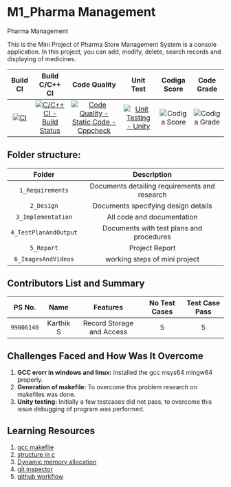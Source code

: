 # M1_Pharma Management

Pharma Management

This is the Mini Project of Pharma Store Management System is a console application. In this project, you can add, modify, delete, search records and displaying of medicines.

|Build CI|Build C/C++ CI|Code Quality|Unit Test|Codiga Score|Code Grade|
|:--:|:--:|:--:|:--:|:--:|:--:|
|[![CI](https://github.com/Sunkara-Appanna-Babu/M1_Pharma_Management/actions/workflows/main.yml/badge.svg)](https://github.com/Sunkara-Appanna-Babu/M1_Pharma_Management/actions/workflows/main.yml)|[![C/C++ CI - Build Status](https://github.com/Sunkara-Appanna-Babu/M1_Pharma_Management/actions/workflows/c-cpp.yml/badge.svg)](https://github.com/Sunkara-Appanna-Babu/M1_Pharma_Management/actions/workflows/c-cpp.yml)|[![Code Quality - Static Code - Cppcheck](https://github.com/Sunkara-Appanna-Babu/M1_Pharma_Management/actions/workflows/cppcheck.yml/badge.svg)](https://github.com/Sunkara-Appanna-Babu/M1_Pharma_Management/actions/workflows/cppcheck.yml)|[![Unit Testing - Unity](https://github.com/Sunkara-Appanna-Babu/M1_Pharma_Management/actions/workflows/unity.yml/badge.svg)](https://github.com/Sunkara-Appanna-Babu/M1_Pharma_Management/actions/workflows/unity.yml)| ![Codiga Score](https://api.codiga.io/project/32517/score/svg)| ![Codiga Grade](https://api.codiga.io/project/32517/status/svg)|

## Folder structure:

| Folder | Description |
| :---: | :---: |
| `1_Requirements` | Documents detailing requirements and research |
| `2_Design` | Documents specifying design details |
| `3_Implementation` | All code and documentation |
| `4_TestPlanAndOutput` | Documents with test plans and procedures |
| `5_Report` |  Project Report |
| `6_ImagesAndVideos` | working steps of mini project |

## Contributors List and Summary

|PS No. |  Name   |    Features    |No Test Cases|Test Case Pass|
|:---:|:---:|:---:|:---:|:---:|
|`99006140` | Karthik S  | Record Storage and Access   | 5   | 5  |
    

## Challenges Faced and How Was It Overcome

1. **GCC erorr in windows and linux:** installed the gcc msys64 mingw64 properly.
2. **Generation of makefile:** To overcome this problem research on makefiles was done.
3. **Unity testing:** Initially a few testcases did not pass, to overcome this issue debugging of program was performed.

## Learning Resources
1. [gcc makefile](https://www3.ntu.edu.sg/home/ehchua/programming/cpp/gcc_make.html#zz-2.1)
2. [structure in c](https://www.studytonight.com/c/structures-in-c.php/)
3. [Dynamic memory allocation](https://www.programiz.com/c-programming/c-dynamic-memory-allocation)
4. [git inspector](https://github.com/ejwa/gitinspector.git)
5. [github workflow](https://docs.github.com/en/actions/learn-github-action)


